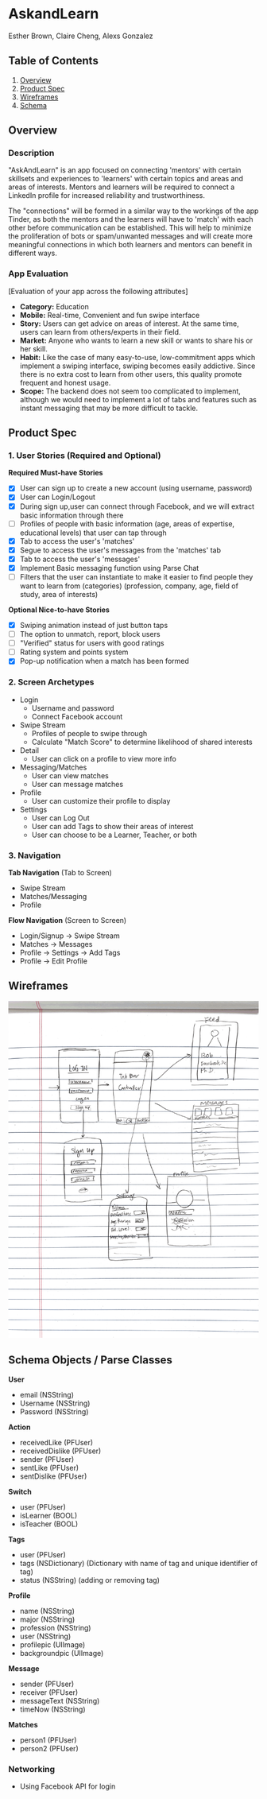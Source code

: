 # AskandLearn

Esther Brown, Claire Cheng, Alexs Gonzalez

## Table of Contents
1. [Overview](#Overview)
1. [Product Spec](#Product-Spec)
1. [Wireframes](#Wireframes)
2. [Schema](#Schema)

## Overview
### Description
"AskAndLearn" is an app focused on connecting 'mentors' with certain skillsets and experiences to 'learners' with certain topics and areas and areas of interests. Mentors and learners will be required to connect a LinkedIn profile for increased reliability and trustworthiness.

The "connections" will be formed in a similar way to the workings of the app Tinder, as both the mentors and the learners will have to 'match' with each other before communication can be established. This will help to minimize the proliferation of bots or spam/unwanted messages and will create more meaningful connections in which both learners and mentors can benefit in different ways.

### App Evaluation
[Evaluation of your app across the following attributes]
- **Category:** Education
- **Mobile:** Real-time, Convenient and fun swipe interface
- **Story:** Users can get advice on areas of interest. At the same time, users can learn from others/experts in their field.
- **Market:** Anyone who wants to learn a new skill or wants to share his or her skill.
- **Habit:** Like the case of many easy-to-use, low-commitment apps which implement a swiping interface, swiping becomes easily addictive. Since there is no extra cost to learn from other users, this quality promote frequent and honest usage.
- **Scope:** The backend does not seem too complicated to implement, although we would need to implement a lot of tabs and features such as instant messaging that may be more difficult to tackle. 

## Product Spec

### 1. User Stories (Required and Optional)

**Required Must-have Stories**
- [x] User can sign up to create a new account (using username, password)
- [x] User can Login/Logout
- [x] During sign up,user can connect through Facebook, and we will extract basic information through there 
- [ ] Profiles of people with basic information (age, areas of expertise, educational levels) that user can tap through 
- [x] Tab to access the user's 'matches'
- [x] Segue to access the user's messages from the 'matches' tab
- [x] Tab to access the user's 'messages'
- [x] Implement Basic messaging function using Parse Chat
- [ ] Filters that the user can instantiate to make it easier to find people they want to learn from (categories)
  (profession, company, age, field of study, area of interests)
  
**Optional Nice-to-have Stories**

- [x] Swiping animation instead of just button taps
- [ ] The option to unmatch, report, block users
- [ ] "Verified" status for users with good ratings
- [ ] Rating system and points system
- [x] Pop-up notification when a match has been formed

### 2. Screen Archetypes

* Login
   * Username and password
   * Connect Facebook account
* Swipe Stream
   * Profiles of people to swipe through
   * Calculate "Match Score" to determine likelihood of shared interests
* Detail
    * User can click on a profile to view more info
* Messaging/Matches
    * User can view matches
    * User can message matches
* Profile
    * User can customize their profile to display
* Settings
    * User can Log Out
    * User can add Tags to show their areas of interest
    * User can choose to be a Learner, Teacher, or both

### 3. Navigation

**Tab Navigation** (Tab to Screen)

* Swipe Stream
* Matches/Messaging
* Profile

**Flow Navigation** (Screen to Screen)

* Login/Signup -> Swipe Stream
* Matches -> Messages
* Profile -> Settings -> Add Tags
* Profile -> Edit Profile
  
## Wireframes
<img src="https://github.com/appteamfbu2019/askandlearn/blob/master/wireframes.png" width=600>

## Schema Objects / Parse Classes
**User**
* email (NSString)
* Username (NSString)
* Password (NSString)

**Action**
* receivedLike (PFUser)
* receivedDislike (PFUser)
* sender (PFUser)
* sentLike (PFUser)
* sentDislike (PFUser)

**Switch**
* user (PFUser)
* isLearner (BOOL)
* isTeacher (BOOL)

**Tags**
* user (PFUser)
* tags (NSDictionary) (Dictionary with name of tag and unique identifier of tag)
* status (NSString) (adding or removing tag)

**Profile**
* name (NSString)
* major (NSString)
* profession (NSString)
* user (NSString)
* profilepic (UIImage)
* backgroundpic (UIImage)

**Message**
* sender (PFUser)
* receiver (PFUser)
* messageText (NSString)
* timeNow (NSString)

**Matches** 
* person1 (PFUser)
* person2 (PFUser)

### Networking
- Using Facebook API for login


